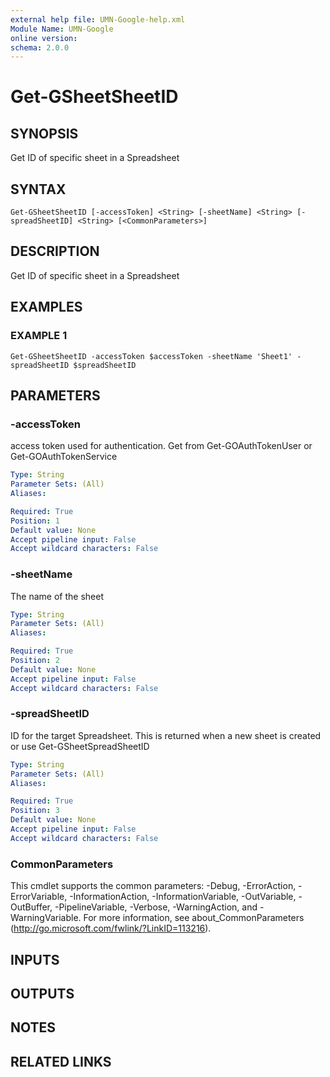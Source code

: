 ```yaml
---
external help file: UMN-Google-help.xml
Module Name: UMN-Google
online version:
schema: 2.0.0
---
```


# Get-GSheetSheetID

## SYNOPSIS
Get ID of specific sheet in a Spreadsheet

## SYNTAX

```
Get-GSheetSheetID [-accessToken] <String> [-sheetName] <String> [-spreadSheetID] <String> [<CommonParameters>]
```

## DESCRIPTION
Get ID of specific sheet in a Spreadsheet

## EXAMPLES

### EXAMPLE 1
```
Get-GSheetSheetID -accessToken $accessToken -sheetName 'Sheet1' -spreadSheetID $spreadSheetID
```

## PARAMETERS

### -accessToken
access token used for authentication. 
Get from Get-GOAuthTokenUser or Get-GOAuthTokenService

```yaml
Type: String
Parameter Sets: (All)
Aliases:

Required: True
Position: 1
Default value: None
Accept pipeline input: False
Accept wildcard characters: False
```

### -sheetName
The name of the sheet

```yaml
Type: String
Parameter Sets: (All)
Aliases:

Required: True
Position: 2
Default value: None
Accept pipeline input: False
Accept wildcard characters: False
```

### -spreadSheetID
ID for the target Spreadsheet. 
This is returned when a new sheet is created or use Get-GSheetSpreadSheetID

```yaml
Type: String
Parameter Sets: (All)
Aliases:

Required: True
Position: 3
Default value: None
Accept pipeline input: False
Accept wildcard characters: False
```

### CommonParameters
This cmdlet supports the common parameters: -Debug, -ErrorAction, -ErrorVariable, -InformationAction, -InformationVariable, -OutVariable, -OutBuffer, -PipelineVariable, -Verbose, -WarningAction, and -WarningVariable. For more information, see about_CommonParameters (http://go.microsoft.com/fwlink/?LinkID=113216).

## INPUTS

## OUTPUTS

## NOTES

## RELATED LINKS
